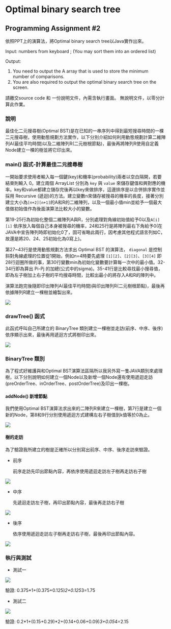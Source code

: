 # Optimal binary search tree
## Programming Assignment #2
依照PPT上的演算法，將Optimal binary search tree以Java實作出來。

Input: 
numbers from keyboard ; (You may sort them into an ordered list)

Output: 
1.	You need to output the A array that is used to store the minimum number of comparisons. 
2.	You are also required to output the optimal binary search tree on the screen.

請繳交source code 和 一份說明文件，內需含執行畫面。
無說明文件，以零分計算此作業。

### 說明
最佳化二元搜尋樹(Optimal BST)是在已知的一串序列中得到最短搜尋時間的一棵二元搜尋樹，使用動態規劃方法實作，以下分別介紹如何利用動態規劃計算二維陣列A(最佳平均時間)以及二維陣列R(二元樹根節點)，最後再將陣列R使用自定義Node建立一棵的樹並將它印出來。

### main() 函式-計算最佳二元搜尋樹
一開始要求使用者輸入每一個鍵(key)和機率(probability)兩者以空白隔開，若要結束則輸入 0。建立兩個 ArrayList 分別為 `key` 與 `value` 來儲存鍵值和興對應的機率。key和value都建立儲存完後再以key來做排序，這邊排序是以合併排序實作並採用 Recursive (遞迴)的方法。建立變數n來儲存被搜尋的機率的長度，接著分別建立大小為`[n+2][n+1]`的A和R的二維陣列，以及一個最小值min並給予一個最大值做初始值作為後面演算法比較大小的變數。

第19-25行為初始化整個二維陣列A與R，分別處理對角線初始值給予0以及`A[i][i]` 依序放入每個自己本身被搜尋的機率，24和25行是將陣列最右下角給予0(在JAVA中宣告陣列時即初始化0了，固可省略此兩行，因考慮其他程式語言列如C，故還是將20、24、25初始化為0寫上)。

第27~43行是使用動態規劃方法求出 Optimal BST 的演算法， `diagonal` 是控制斜對角線處理的位置從1開始，例如n=4時要先處理 `[1][2]`、`[2][3]`、`[3][4]` 即28行迴圈所做的事，第30行變數min為初始化變數要計算每一次中的最小值。32-34行即為算出 Pi-Pj 的加總(公式中的sigma)。35-41行是比較尋找最小搜尋值，即為左子樹加上右子樹的平均搜尋時間，比較出最小的將存入A和R的陣列中。

演算法跑完後隨即印出陣列A(最佳平均時間)與印出陣列R(二元樹根節點)，最後再依據陣列R建立一棵樹並繪製出來。

<img src="./screenshot/img01.PNG">


### drawTree() 函式
此函式呼叫自己所建立的 BinaryTree 類別建立一棵樹並走訪(前序、中序、後序)依序顯示出來，最後再用遞迴方式將樹印出來。

<img src="./screenshot/img02.PNG">

### BinaryTree 類別
為了程式好維護與和Optimal BST演算法區隔所以我另外寫一隻JAVA類別來處理樹，以下分別說明如何建立一個Node以及新增一個Node還有使用遞迴走訪(preOrderTree、inOrderTree、postOrderTree)及印出一棵樹。


#### addNode() 新增節點
我們使用Optimal BST演算法求出來的二陣列R來建立一棵樹，第7行是建立一個新的Node，第8和9行分別使用遞迴方式建構左右子樹值到k值等於0為止。

<img src="./screenshot/img03.PNG">


#### 樹的走訪
為了驗證我所建立的樹是正確所以分別寫出前序、中序、後序走訪來驗證。

- 前序

  前序走訪先印出節點內容，再依序使用遞迴走訪左子樹再走訪右子樹

<img src="./screenshot/img04.PNG">

- 中序

  先遞迴走訪左子樹，再印出節點內容，最後再走訪右子樹

<img src="./screenshot/img05.PNG">

- 後序
  
  依序使用遞迴走訪左子樹再走訪右子樹，最後再印出節點內容。

<img src="./screenshot/img06.PNG">




### 執行與測試

- 測試一

<img src="./screenshot/img09.PNG">

驗證:
0.375*1+(0.375+0.125)*2+0.125*3=1.75

- 測試二

<img src="./screenshot/img10.PNG">

驗證:
0.2*1+(0.15+0.29)*2+(0.14+0.06+0.09)*3+0.05*4=2.15
